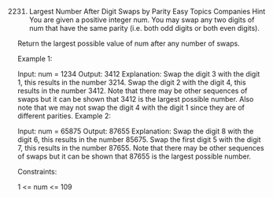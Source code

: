 2231. Largest Number After Digit Swaps by Parity
Easy
Topics
Companies
Hint
You are given a positive integer num. You may swap any two digits of num that have the same parity (i.e. both odd digits or both even digits).

Return the largest possible value of num after any number of swaps.

 

Example 1:

Input: num = 1234
Output: 3412
Explanation: Swap the digit 3 with the digit 1, this results in the number 3214.
Swap the digit 2 with the digit 4, this results in the number 3412.
Note that there may be other sequences of swaps but it can be shown that 3412 is the largest possible number.
Also note that we may not swap the digit 4 with the digit 1 since they are of different parities.
Example 2:

Input: num = 65875
Output: 87655
Explanation: Swap the digit 8 with the digit 6, this results in the number 85675.
Swap the first digit 5 with the digit 7, this results in the number 87655.
Note that there may be other sequences of swaps but it can be shown that 87655 is the largest possible number.
 

Constraints:

1 <= num <= 109